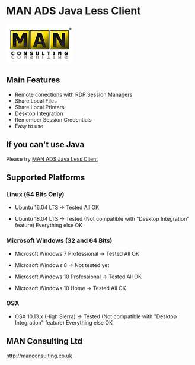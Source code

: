 # MAN ADS Java Less Client

![Man Consulting Logo](https://github.com/bacgroup/man_ovd_client/raw/develop/manconsultinglogo.png)

## Main Features

* Remote conections with RDP Session Managers
* Share Local Files
* Share Local Printers
* Desktop Integration
* Remember Session Credentials
* Easy to use

## If you can't use Java

Please try [MAN ADS Java Less Client](https://github.com/bacgroup/man_ads_java_less_client)

## Supported Platforms

### Linux (64 Bits Only)

* Ubuntu 16.04 LTS -> Tested All OK

* Ubuntu 18.04 LTS -> Tested (Not compatible with "Desktop Integration" feature) Everything else OK


### Microsoft Windows (32 and 64 Bits)

* Microsoft Windows 7 Professional  -> Tested All OK

* Microsoft Windows 8 -> Not tested yet

* Microsoft Windows 10 Professional -> Tested All OK

* Microsoft Windows 10 Home -> Tested All OK

### OSX

* OSX 10.13.x (High Sierra) -> Tested (Not compatible with "Desktop Integration" feature) Everything else OK

## MAN Consulting Ltd

http://manconsulting.co.uk
